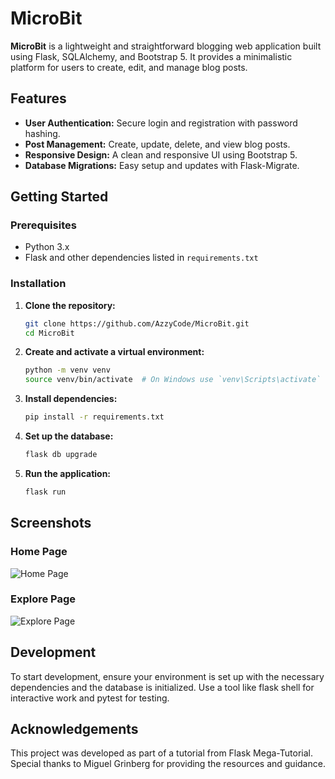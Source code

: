 # MicroBit

**MicroBit** is a lightweight and straightforward blogging web application built using Flask, SQLAlchemy, and Bootstrap 5. It provides a minimalistic platform for users to create, edit, and manage blog posts.

## Features

- **User Authentication:** Secure login and registration with password hashing.
- **Post Management:** Create, update, delete, and view blog posts.
- **Responsive Design:** A clean and responsive UI using Bootstrap 5.
- **Database Migrations:** Easy setup and updates with Flask-Migrate.

## Getting Started

### Prerequisites

- Python 3.x
- Flask and other dependencies listed in `requirements.txt`

### Installation

1. **Clone the repository:**
   ```bash
   git clone https://github.com/AzzyCode/MicroBit.git
   cd MicroBit

2. **Create and activate a virtual environment:**
    ```bash
    python -m venv venv
    source venv/bin/activate  # On Windows use `venv\Scripts\activate`

3. **Install dependencies:**
    ```bash
    pip install -r requirements.txt

4. **Set up the database:**
    ```bash
    flask db upgrade

5. **Run the application:**
    ```bash
    flask run


## Screenshots

### Home Page
![Home Page](https://github.com/user-attachments/assets/c7fbacb7-ef53-4d5c-b9b4-67d6385f0b84)

### Explore Page
![Explore Page](https://github.com/user-attachments/assets/09cf2edc-8c3d-4438-96b8-b8bd10d8f5af)


## Development

To start development, ensure your environment is set up with the necessary dependencies and the database is initialized. Use a tool like flask shell for interactive work and pytest for testing.

## Acknowledgements
This project was developed as part of a tutorial from Flask Mega-Tutorial. Special thanks to Miguel Grinberg for providing the resources and guidance.